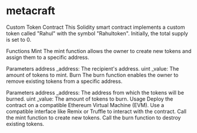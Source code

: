 # metacraft

Custom Token Contract
This Solidity smart contract implements a custom token called "Rahul" with the symbol "Rahultoken". Initially, the total supply is set to 0.

Functions
Mint
The mint function allows the owner to create new tokens and assign them to a specific address.

Parameters
address _address: The recipient's address.
uint _value: The amount of tokens to mint.
Burn
The burn function enables the owner to remove existing tokens from a specific address.

Parameters
address _address: The address from which the tokens will be burned.
uint _value: The amount of tokens to burn.
Usage
Deploy the contract on a compatible Ethereum Virtual Machine (EVM).
Use a compatible interface like Remix or Truffle to interact with the contract.
Call the mint function to create new tokens.
Call the burn function to destroy existing tokens.
